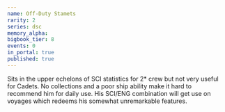 ```yaml
---
name: Off-Duty Stamets
rarity: 2
series: dsc
memory_alpha:
bigbook_tier: 8
events: 0
in_portal: true
published: true
---
```


Sits in the upper echelons of SCI statistics for 2* crew but not very useful for Cadets. No collections and a poor ship ability make it hard to recommend him for daily use. His SCI/ENG combination will get use on voyages which redeems his somewhat unremarkable features.

